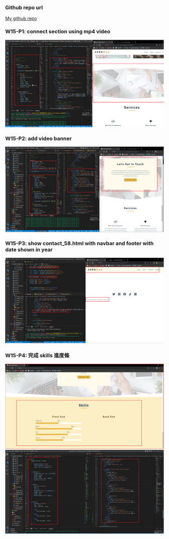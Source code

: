 ### Github repo url

[My github repo](https://github.com/anan826/1111-sweb-1N-demo-211410658.git)

### W15-P1: connect section using mp4 video

![](w15-p1.png)

### W15-P2: add video banner

![](w15-p2.png)

### W15-P3: show contact_58.html with navbar and footer with date shown in year

![](w15-p3.png)

### W15-P4: 完成 skills 進度條

![](w15-p4-1.png)
![](w15-p4-2.png)
